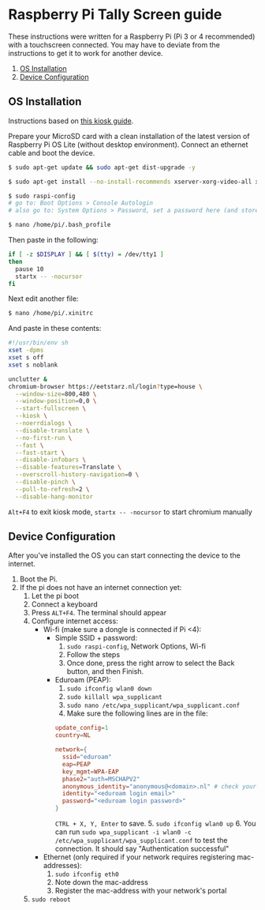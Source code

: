 # Raspberry Pi Tally Screen guide

These instructions were written for a Raspberry Pi (Pi 3 or 4 recommended) with a touchscreen connected. You may have to deviate from the instructions to get it to work for another device.


1. [OS Installation](./#os-installation)
2. [Device Configuration](./#device-configuration)

## OS Installation

Instructions based on [this kiosk guide](https://blog.r0b.io/post/minimal-rpi-kiosk/).

Prepare your MicroSD card with a clean installation of the latest version of Raspberry Pi OS Lite (without desktop environment). Connect an ethernet cable and boot the device.

```sh
$ sudo apt-get update && sudo apt-get dist-upgrade -y

$ sudo apt-get install --no-install-recommends xserver-xorg-video-all xserver-xorg-input-all xserver-xorg-core xinit x11-xserver-utils chromium-browser unclutter

$ sudo raspi-config
# go to: Boot Options > Console Autologin
# also go to: System Options > Password, set a password here (and store it somewhere)

$ nano /home/pi/.bash_profile
```
Then paste in the following:
```sh
if [ -z $DISPLAY ] && [ $(tty) = /dev/tty1 ]
then
  pause 10
  startx -- -nocursor
fi
```

Next edit another file:
```sh
$ nano /home/pi/.xinitrc
```
And paste in these contents:
```sh
#!/usr/bin/env sh
xset -dpms
xset s off
xset s noblank

unclutter &
chromium-browser https://eetstarz.nl/login?type=house \
  --window-size=800,480 \
  --window-position=0,0 \
  --start-fullscreen \
  --kiosk \
  --noerrdialogs \
  --disable-translate \
  --no-first-run \
  --fast \
  --fast-start \
  --disable-infobars \
  --disable-features=Translate \
  --overscroll-history-navigation=0 \
  --disable-pinch \
  --pull-to-refresh=2 \
  --disable-hang-monitor
```

`Alt+F4` to exit kiosk mode, `startx -- -nocursor` to start chromium manually

## Device Configuration

After you've installed the OS you can start connecting the device to the internet.

1. Boot the Pi.
2. If the pi does not have an internet connection yet:
    1. Let the pi boot
    2. Connect a keyboard
    3. Press `ALT+F4`. The terminal should appear
    4. Configure internet access:
        - Wi-fi (make sure a dongle is connected if Pi <4):
          - Simple SSID + password:
            1. `sudo raspi-config`, Network Options, Wi-fi
            2. Follow the steps
            3. Once done, press the right arrow to select the Back button, and then Finish.
          - Eduroam (PEAP):
            1. `sudo ifconfig wlan0 down`
            2. `sudo killall wpa_supplicant`
            3. `sudo nano /etc/wpa_supplicant/wpa_supplicant.conf`
            4. Make sure the following lines are in the file:
              ```conf
              update_config=1
              country=NL
              
              network={
                ssid="eduroam"
                eap=PEAP
                key_mgmt=WPA-EAP
                phase2="auth=MSCHAPV2"
                anonymous_identity="anonymous@<domain>.nl" # check your school's instructions
                identity="<eduroam login email>"
                password="<eduroam login password>"
              }
              ```
              `CTRL + X, Y, Enter` to save.
            5. `sudo ifconfig wlan0 up`
            6. You can run `sudo wpa_supplicant -i wlan0 -c /etc/wpa_supplicant/wpa_supplicant.conf` to test the connection. It should say "Authentication successful"
        - Ethernet (only required if your network requires registering mac-addresses):
          1. `sudo ifconfig eth0`
          2. Note down the mac-address
          3. Register the mac-address with your network's portal
    5. `sudo reboot`
